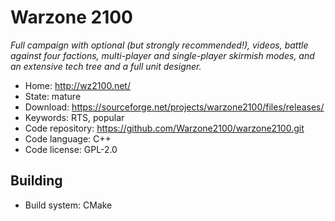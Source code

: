 # Warzone 2100

_Full campaign with optional (but strongly recommended!), videos, battle against four factions, multi-player and single-player skirmish modes, and an extensive tech tree and a full unit designer._

- Home: http://wz2100.net/
- State: mature
- Download: https://sourceforge.net/projects/warzone2100/files/releases/
- Keywords: RTS, popular
- Code repository: https://github.com/Warzone2100/warzone2100.git
- Code language: C++
- Code license: GPL-2.0

## Building

- Build system: CMake
